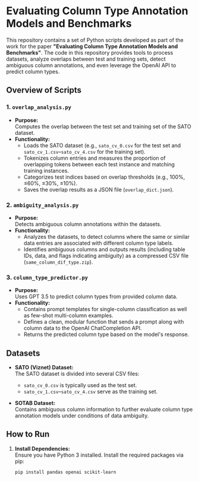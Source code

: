 # Evaluating Column Type Annotation Models and Benchmarks

This repository contains a set of Python scripts developed as part of the work for the paper **"Evaluating Column Type Annotation Models and Benchmarks"**. The code in this repository provides tools to process datasets, analyze overlaps between test and training sets, detect ambiguous column annotations, and even leverage the OpenAI API to predict column types.

## Overview of Scripts

### 1. `overlap_analysis.py`
- **Purpose:**  
  Computes the overlap between the test set and training set of the SATO dataset.
- **Functionality:**  
  - Loads the SATO dataset (e.g., `sato_cv_0.csv` for the test set and `sato_cv_1.csv`–`sato_cv_4.csv` for the training set).
  - Tokenizes column entries and measures the proportion of overlapping tokens between each test instance and matching training instances.
  - Categorizes test indices based on overlap thresholds (e.g., 100%, ≤60%, ≤30%, ≤10%).
  - Saves the overlap results as a JSON file (`overlap_dict.json`).

### 2. `ambiguity_analysis.py`
- **Purpose:**  
  Detects ambiguous column annotations within the datasets.
- **Functionality:**  
  - Analyzes the datasets, to detect columns where the same or similar data entries are associated with different column type labels.
  - Identifies ambiguous columns and outputs results (including table IDs, data, and flags indicating ambiguity) as a compressed CSV file (`same_column_dif_type.zip`).

### 3. `column_type_predictor.py`
- **Purpose:**  
  Uses GPT 3.5 to predict column types from provided column data.
- **Functionality:**  
  - Contains prompt templates for single-column classification as well as few-shot multi-column examples.
  - Defines a clean, modular function that sends a prompt along with column data to the OpenAI ChatCompletion API.
  - Returns the predicted column type based on the model's response.

## Datasets

- **SATO (Viznet) Dataset:**  
  The SATO dataset is divided into several CSV files:
  - `sato_cv_0.csv` is typically used as the test set.
  - `sato_cv_1.csv`–`sato_cv_4.csv` serve as the training set.

- **SOTAB Dataset:**  
  Contains ambiguous column information to further evaluate column type annotation models under conditions of data ambiguity.

## How to Run

1. **Install Dependencies:**  
   Ensure you have Python 3 installed. Install the required packages via pip:
   ```bash
   pip install pandas openai scikit-learn
